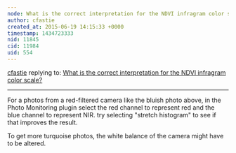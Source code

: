 ```yaml
---
node: What is the correct interpretation for the NDVI infragram color scale?
author: cfastie
created_at: 2015-06-19 14:15:33 +0000
timestamp: 1434723333
nid: 11845
cid: 11984
uid: 554
---
```




[cfastie](../profile/cfastie) replying to: [What is the correct interpretation for the NDVI infragram color scale?](../notes/DuvTorres/05-27-2015/what-is-the-correct-interpretation-for-the-ndvi-infragram-color-scale)

----
For a photos from a red-filtered camera like the bluish photo above, in the Photo Monitoring plugin select the red channel to represent red and the blue channel to represent NIR. try selecting "stretch histogram" to see if that improves the result. 

To get more turquoise photos, the white balance of the camera might have to be altered.